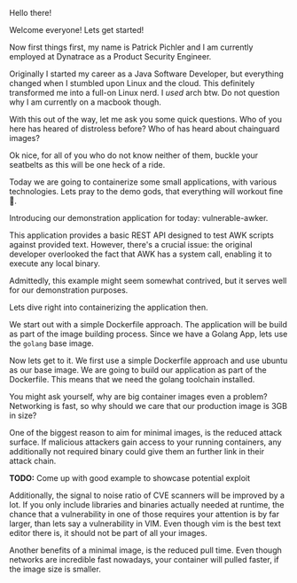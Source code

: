 Hello there!

Welcome everyone! Lets get started!

Now first things first, my name is Patrick Pichler and I am currently employed at Dynatrace as a
Product Security Engineer.

Originally I started my career as a Java Software Developer, but everything changed when I stumbled
upon Linux and the cloud. This definitely transformed me into a full-on Linux nerd. I *used* arch
btw. Do not question why I am currently on a macbook though.

With this out of the way, let me ask you some quick questions. Who of you here has heared of
distroless before? Who of has heard about chainguard images?

Ok nice, for all of you who do not know neither of them, buckle your seatbelts as this will be one
heck of a ride.

Today we are going to containerize some small applications, with various technologies. Lets pray to
the demo gods, that everything will workout fine 🙏.

Introducing our demonstration application for today: vulnerable-awker.

This application provides a basic REST API designed to test AWK scripts against provided text.
However, there's a crucial issue: the original developer overlooked the fact that AWK has a system
call, enabling it to execute any local binary.

Admittedly, this example might seem somewhat contrived, but it serves well for our demonstration
purposes.

Lets dive right into containerizing the application then.

We start out with a simple Dockerfile approach. The application will be build as part of the image
building process. Since we have a Golang App, lets use the `golang` base image.

Now lets get to it. We first use a simple Dockerfile approach and use ubuntu as our base image.
We are going to build our application as part of the Dockerfile. This means that we need the golang
toolchain installed.

You might ask yourself, why are big container images even a problem? Networking is fast, so why
should we care that our production image is 3GB in size?

One of the biggest reason to aim for minimal images, is the reduced attack surface. If malicious
attackers gain access to your running containers, any additionally not required binary could give
them an further link in their attack chain.

**TODO:** Come up with good example to showcase potential exploit

Additionally, the signal to noise ratio of CVE scanners will be improved by a lot. If you only
include libraries and binaries actually needed at runtime, the chance that a vulnerability in one
of those requires your attention is by far larger, than lets say a vulnerability in VIM. Even though
vim is the best text editor there is, it should not be part of all your images.

Another benefits of a minimal image, is the reduced pull time. Even though networks are incredible
fast nowadays, your container will pulled faster, if the image size is smaller.
